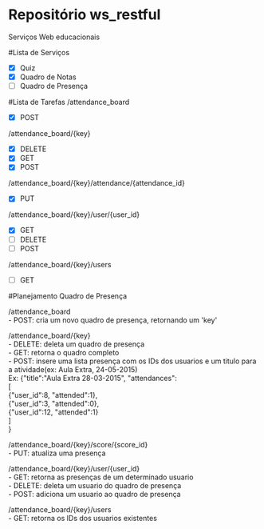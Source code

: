 Repositório ws_restful
=============
Serviços Web educacionais

#Lista de Serviços
- [x] Quiz
- [x] Quadro de Notas
- [ ] Quadro de Presença

#Lista de Tarefas
/attendance_board
- [x] POST

/attendance_board/{key}
- [x] DELETE
- [x] GET
- [x] POST

/attendance_board/{key}/attendance/{attendance_id}
- [x] PUT

/attendance_board/{key}/user/{user_id}
- [x] GET
- [ ] DELETE
- [ ] POST

/attendance_board/{key}/users
- [ ] GET

#Planejamento Quadro de Presença

/attendance_board  
    - POST: cria um novo quadro de presença, retornando um 'key'  
  
/attendance_board/{key}  
    - DELETE: deleta um quadro de presença  
    - GET: retorna o quadro completo  
    - POST: insere uma lista presença com os IDs dos usuarios e um titulo para a atividade(ex: Aula Extra, 24-05-2015)  
        Ex: {"title":"Aula Extra 28-03-2015", "attendances":  
                [  
                    {"user_id":8, "attended":1},  
                    {"user_id":3, "attended":0},  
                    {"user_id":12, "attended":1}  
                ]  
            }  
  
/attendance_board/{key}/score/{score_id}  
    - PUT: atualiza uma presença  
  
/attendance_board/{key}/user/{user_id}  
    - GET: retorna as presenças de um determinado usuario  
    - DELETE: deleta um usuario do quadro de presença  
    - POST: adiciona um usuario ao quadro de presença  
  
/attendance_board/{key}/users  
    - GET: retorna os IDs dos usuarios existentes  

